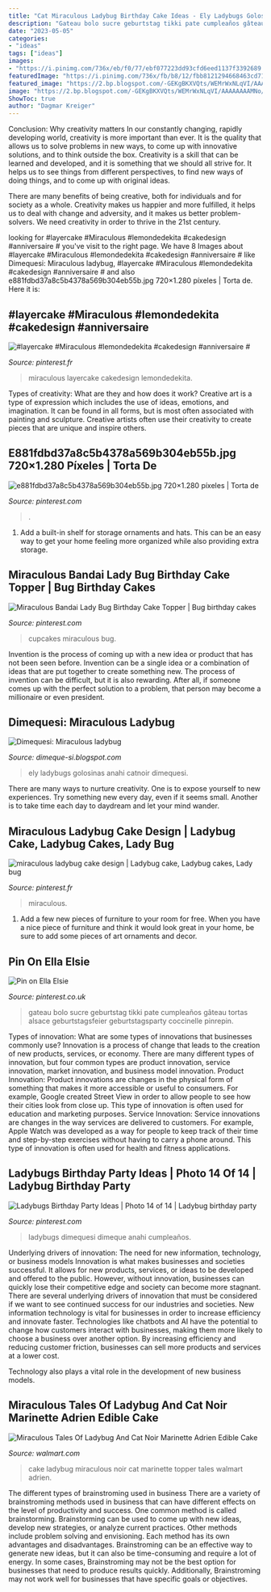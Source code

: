 ```yaml
---
title: "Cat Miraculous Ladybug Birthday Cake Ideas - Ely Ladybugs Golosinas Anahi Catnoir Dimequesi"
description: "Gateau bolo sucre geburtstag tikki pate cumpleaños gâteau tortas alsace geburtstagsfeier geburtstagsparty coccinelle pinrepin"
date: "2023-05-05"
categories:
- "ideas"
tags: ["ideas"]
images:
- "https://i.pinimg.com/736x/eb/f0/77/ebf077223dd93cfd6eed1137f3392689.jpg"
featuredImage: "https://i.pinimg.com/736x/fb/b8/12/fbb8121294668463cd71fe02d31e034c.jpg"
featured_image: "https://2.bp.blogspot.com/-GEKgBKXVQts/WEMrWxNLqVI/AAAAAAAAMNo/OSu-dt_vMxYST2f2yuU3k4vPIKqt7BcLwCLcB/s1600/AdobePhotoshopExpress_a0ff02e1f7ba4738a8091d4279a28d59.jpg"
image: "https://2.bp.blogspot.com/-GEKgBKXVQts/WEMrWxNLqVI/AAAAAAAAMNo/OSu-dt_vMxYST2f2yuU3k4vPIKqt7BcLwCLcB/s1600/AdobePhotoshopExpress_a0ff02e1f7ba4738a8091d4279a28d59.jpg"
ShowToc: true
author: "Dagmar Kreiger"
---
```



Conclusion: Why creativity matters
In our constantly changing, rapidly developing world, creativity is more important than ever. It is the quality that allows us to solve problems in new ways, to come up with innovative solutions, and to think outside the box.
Creativity is a skill that can be learned and developed, and it is something that we should all strive for. It helps us to see things from different perspectives, to find new ways of doing things, and to come up with original ideas.

There are many benefits of being creative, both for individuals and for society as a whole. Creativity makes us happier and more fulfilled, it helps us to deal with change and adversity, and it makes us better problem-solvers. We need creativity in order to thrive in the 21st century.

	

		
looking for #layercake #Miraculous #lemondedekita #cakedesign #anniversaire # you've visit to the right page. We have 8 Images about #layercake #Miraculous #lemondedekita #cakedesign #anniversaire # like Dimequesi: Miraculous ladybug, #layercake #Miraculous #lemondedekita #cakedesign #anniversaire # and also e881fdbd37a8c5b4378a569b304eb55b.jpg 720×1.280 píxeles | Torta de. Here it is:
		
    
## #layercake #Miraculous #lemondedekita #cakedesign #anniversaire #

<img loading=lazy src="https://i.pinimg.com/736x/a1/fe/4d/a1fe4d31256e75e84c4d1db95cf6bdd0.jpg" onerror="this.onerror=null;this.src='https://tse2.mm.bing.net/th?id=OIP.vNdLUAagZVQEoAp2UO3UNgHaJQ&amp;pid=15.1';" alt="#layercake #Miraculous #lemondedekita #cakedesign #anniversaire #">

_Source: pinterest.fr_

>miraculous layercake cakedesign lemondedekita. 

	

Types of creativity: What are they and how does it work?
Creative art is a type of expression which includes the use of ideas, emotions, and imagination. It can be found in all forms, but is most often associated with painting and sculpture. Creative artists often use their creativity to create pieces that are unique and inspire others.

    
## E881fdbd37a8c5b4378a569b304eb55b.jpg 720×1.280 Píxeles | Torta De

<img loading=lazy src="https://i.pinimg.com/originals/31/7a/3f/317a3fd55372d96a8bd654a7942342f8.jpg" onerror="this.onerror=null;this.src='https://tse3.mm.bing.net/th?id=OIP.dOsjFFlPDOU8a9qlFOk2fgHaNK&amp;pid=15.1';" alt="e881fdbd37a8c5b4378a569b304eb55b.jpg 720×1.280 píxeles | Torta de">

_Source: pinterest.com_

>. 

	

1. Add a built-in shelf for storage ornaments and hats. This can be an easy way to get your home feeling more organized while also providing extra storage.

    
## Miraculous Bandai Lady Bug Birthday Cake Topper | Bug Birthday Cakes

<img loading=lazy src="https://i.pinimg.com/736x/52/54/cc/5254cc89070eae3f24a8b2f6a3a9decd.jpg" onerror="this.onerror=null;this.src='https://tse4.mm.bing.net/th?id=OIP.iQJE6CkimPt7_RTwrpdrSAHaHa&amp;pid=15.1';" alt="Miraculous Bandai Lady Bug Birthday Cake Topper | Bug birthday cakes">

_Source: pinterest.com_

>cupcakes miraculous bug. 

	

Invention is the process of coming up with a new idea or product that has not been seen before. Invention can be a single idea or a combination of ideas that are put together to create something new. The process of invention can be difficult, but it is also rewarding. After all, if someone comes up with the perfect solution to a problem, that person may become a millionaire or even president.

    
## Dimequesi: Miraculous Ladybug

<img loading=lazy src="https://2.bp.blogspot.com/-GEKgBKXVQts/WEMrWxNLqVI/AAAAAAAAMNo/OSu-dt_vMxYST2f2yuU3k4vPIKqt7BcLwCLcB/s1600/AdobePhotoshopExpress_a0ff02e1f7ba4738a8091d4279a28d59.jpg" onerror="this.onerror=null;this.src='https://tse3.mm.bing.net/th?id=OIP.NlHifua6Y2Mw2pGFzA2qiQHaFj&amp;pid=15.1';" alt="Dimequesi: Miraculous ladybug">

_Source: dimeque-si.blogspot.com_

>ely ladybugs golosinas anahi catnoir dimequesi. 

	

There are many ways to nurture creativity. One is to expose yourself to new experiences. Try something new every day, even if it seems small. Another is to take time each day to daydream and let your mind wander.

    
## Miraculous Ladybug Cake Design | Ladybug Cake, Ladybug Cakes, Lady Bug

<img loading=lazy src="https://i.pinimg.com/736x/fb/b8/12/fbb8121294668463cd71fe02d31e034c.jpg" onerror="this.onerror=null;this.src='https://tse4.mm.bing.net/th?id=OIP.aCdlTniu60wKITUXKiUt4wHaHa&amp;pid=15.1';" alt="miraculous ladybug cake design | Ladybug cake, Ladybug cakes, Lady bug">

_Source: pinterest.fr_

>miraculous. 

	

1. Add a few new pieces of furniture to your room for free. When you have a nice piece of furniture and think it would look great in your home, be sure to add some pieces of art ornaments and decor.

    
## Pin On Ella Elsie

<img loading=lazy src="https://i.pinimg.com/736x/eb/f0/77/ebf077223dd93cfd6eed1137f3392689.jpg" onerror="this.onerror=null;this.src='https://tse4.mm.bing.net/th?id=OIP.s_nZve2Yah_9sAZg47stCwHaLG&amp;pid=15.1';" alt="Pin on Ella Elsie">

_Source: pinterest.co.uk_

>gateau bolo sucre geburtstag tikki pate cumpleaños gâteau tortas alsace geburtstagsfeier geburtstagsparty coccinelle pinrepin. 

	

Types of innovation: What are some types of innovations that businesses commonly use?
Innovation is a process of change that leads to the creation of new products, services, or economy. There are many different types of innovation, but four common types are product innovation, service innovation, market innovation, and business model innovation. 
Product Innovation: Product innovations are changes in the physical form of something that makes it more accessible or useful to consumers. For example, Google created Street View in order to allow people to see how their cities look from close up. This type of innovation is often used for education and marketing purposes. Service Innovation: Service innovations are changes in the way services are delivered to customers. For example, Apple Watch was developed as a way for people to keep track of their time and step-by-step exercises without having to carry a phone around. This type of innovation is often used for health and fitness applications.

    
## Ladybugs Birthday Party Ideas | Photo 14 Of 14 | Ladybug Birthday Party

<img loading=lazy src="https://i.pinimg.com/736x/50/fe/db/50fedbc4f5926c5450e32d3e222a797e--miraculous-ladybug-ladybugs.jpg" onerror="this.onerror=null;this.src='https://tse1.mm.bing.net/th?id=OIP.sBX-533bXws6rKokZW3fAQHaJ3&amp;pid=15.1';" alt="Ladybugs Birthday Party Ideas | Photo 14 of 14 | Ladybug birthday party">

_Source: pinterest.com_

>ladybugs dimequesi dimeque anahi cumpleaños. 

	

Underlying drivers of innovation: The need for new information, technology, or business models
Innovation is what makes businesses and societies successful. It allows for new products, services, or ideas to be developed and offered to the public. However, without innovation, businesses can quickly lose their competitive edge and society can become more stagnant. There are several underlying drivers of innovation that must be considered if we want to see continued success for our industries and societies.
New information technology is vital for businesses in order to increase efficiency and innovate faster. Technologies like chatbots and AI have the potential to change how customers interact with businesses, making them more likely to choose a business over another option. By increasing efficiency and reducing customer friction, businesses can sell more products and services at a lower cost.

Technology also plays a vital role in the development of new business models.

    
## Miraculous Tales Of Ladybug And Cat Noir Marinette Adrien Edible Cake

<img loading=lazy src="https://i5.walmartimages.com/asr/c30af3fb-d71f-4d1c-a24d-b82496db2c79_1.3c2ae283ff23c6ea29a102017a57c986.jpeg" onerror="this.onerror=null;this.src='https://tse3.mm.bing.net/th?id=OIP.B4s8W9fNoXgoiNfLk1v9vwHaHa&amp;pid=15.1';" alt="Miraculous Tales Of Ladybug And Cat Noir Marinette Adrien Edible Cake">

_Source: walmart.com_

>cake ladybug miraculous noir cat marinette topper tales walmart adrien. 

	

The different types of brainstroming used in business
There are a variety of brainstroming methods used in business that can have different effects on the level of productivity and success. One common method is called brainstorming. Brainstorming can be used to come up with new ideas, develop new strategies, or analyze current practices. Other methods include problem solving and envisioning. Each method has its own advantages and disadvantages.
Brainstroming can be an effective way to generate new ideas, but it can also be time-consuming and require a lot of energy. In some cases, Brainstroming may not be the best option for businesses that need to produce results quickly. Additionally, Brainstroming may not work well for businesses that have specific goals or objectives.

